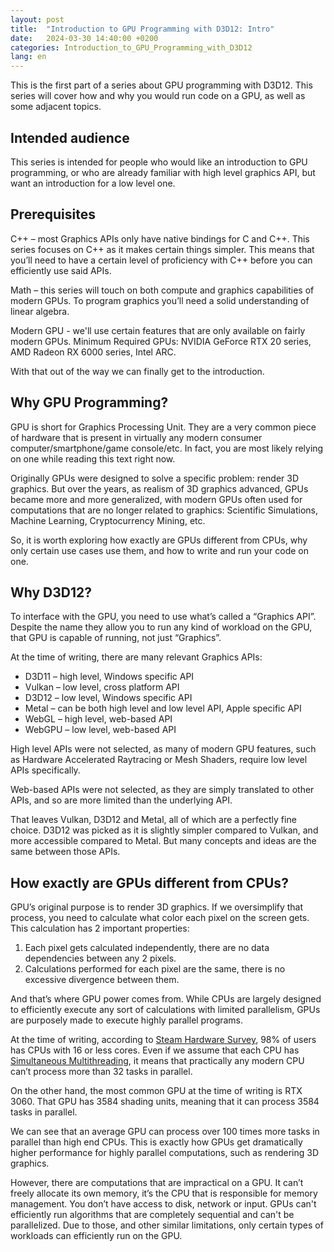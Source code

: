 ```yaml
---
layout: post
title:  "Introduction to GPU Programming with D3D12: Intro"
date:   2024-03-30 14:40:00 +0200
categories: Introduction_to_GPU_Programming_with_D3D12
lang: en
---
```


This is the first part of a series about GPU programming with D3D12. This series will cover how and why you would run code on a GPU, as well as some adjacent topics.

## Intended audience

This series is intended for people who would like an introduction to GPU programming, or who are already familiar with high level graphics API, but want an introduction for a low level one.

## Prerequisites

C++ – most Graphics APIs only have native bindings for C and C++. This series focuses on C++ as it makes certain things simpler. This means that you’ll need to have a certain level of proficiency with C++ before you can efficiently use said APIs.

Math – this series will touch on both compute and graphics capabilities of modern GPUs. To program graphics you’ll need a solid understanding of linear algebra.

Modern GPU - we'll use certain features that are only available on fairly modern GPUs. Minimum Required GPUs: NVIDIA GeForce RTX 20 series, AMD Radeon RX 6000 series, Intel ARC.

With that out of the way we can finally get to the introduction.

## Why GPU Programming?

GPU is short for Graphics Processing Unit. They are a very common piece of hardware that is present in virtually any modern consumer computer/smartphone/game console/etc. In fact, you are most likely relying on one while reading this text right now.

Originally GPUs were designed to solve a specific problem: render 3D graphics. But over the years, as realism of 3D graphics advanced, GPUs became more and more generalized, with modern GPUs often used for computations that are no longer related to graphics: Scientific Simulations, Machine Learning, Cryptocurrency Mining, etc.

So, it is worth exploring how exactly are GPUs different from CPUs, why only certain use cases use them, and how to write and run your code on one.

## Why D3D12?

To interface with the GPU, you need to use what’s called a “Graphics API”. Despite the name they allow you to run any kind of workload on the GPU, that GPU is capable of running, not just “Graphics”.

At the time of writing, there are many relevant Graphics APIs:

- D3D11 – high level, Windows specific API
- Vulkan – low level, cross platform API
- D3D12 – low level, Windows specific API
- Metal – can be both high level and low level API, Apple specific API
- WebGL – high level, web-based API
- WebGPU – low level, web-based API

High level APIs were not selected, as many of modern GPU features, such as Hardware Accelerated Raytracing or Mesh Shaders, require low level APIs specifically.

Web-based APIs were not selected, as they are simply translated to other APIs, and so are more limited than the underlying API.

That leaves Vulkan, D3D12 and Metal, all of which are a perfectly fine choice. D3D12 was picked as it is slightly simpler compared to Vulkan, and more accessible compared to Metal. But many concepts and ideas are the same between those APIs.

## How exactly are GPUs different from CPUs?

GPU’s original purpose is to render 3D graphics. If we oversimplify that process, you need to calculate what color each pixel on the screen gets. This calculation has 2 important properties:

1. Each pixel gets calculated independently, there are no data dependencies between any 2 pixels.
2. Calculations performed for each pixel are the same, there is no excessive divergence between them.

And that’s where GPU power comes from. While CPUs are largely designed to efficiently execute any sort of calculations with limited parallelism, GPUs are purposely made to execute highly parallel programs.

At the time of writing, according to [Steam Hardware Survey](https://store.steampowered.com/hwsurvey/Steam-Hardware-Software-Survey-Welcome-to-Steam?platform=pc), 98% of users has CPUs with 16 or less cores. Even if we assume that each CPU has [Simultaneous Multithreading](https://en.wikipedia.org/wiki/Simultaneous_multithreading), it means that practically any modern CPU can’t process more than 32 tasks in parallel.

On the other hand, the most common GPU at the time of writing is RTX 3060. That GPU has 3584 shading units, meaning that it can process 3584 tasks in parallel.

We can see that an average GPU can process over 100 times more tasks in parallel than high end CPUs. This is exactly how GPUs get dramatically higher performance for highly parallel computations, such as rendering 3D graphics.

However, there are computations that are impractical on a GPU. It can’t freely allocate its own memory, it’s the CPU that is responsible for memory management. You don’t have access to disk, network or input. GPUs can't efficiently run algorithms that are completely sequential and can't be parallelized. Due to those, and other similar limitations, only certain types of workloads can efficiently run on the GPU.
